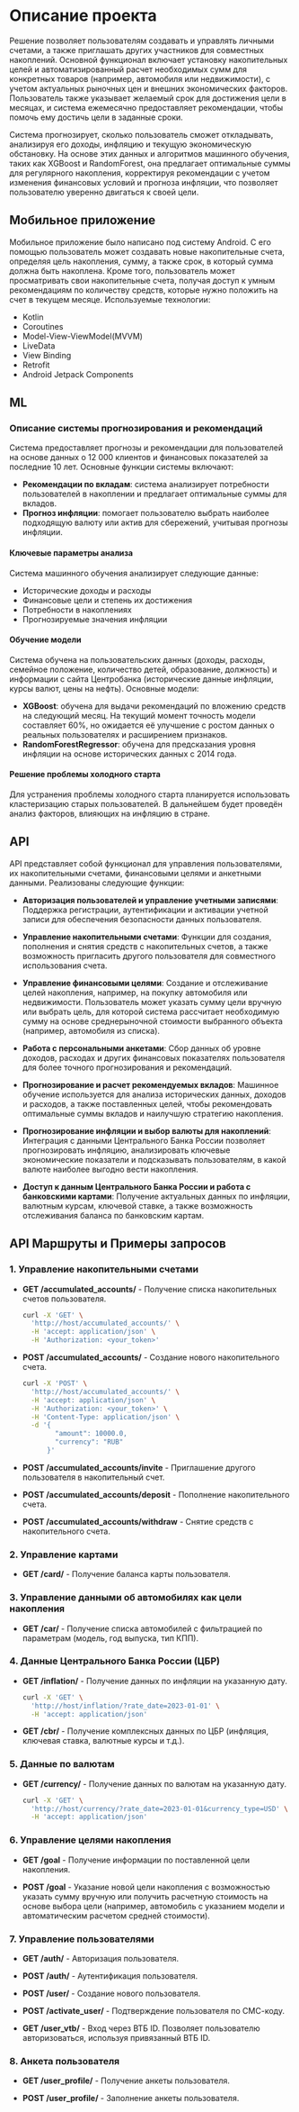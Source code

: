 # Описание проекта

Решение позволяет пользователям создавать и управлять личными счетами, а также приглашать других участников для совместных накоплений. Основной функционал включает установку накопительных целей и автоматизированный расчет необходимых сумм для конкретных товаров (например, автомобиля или недвижимости), с учетом актуальных рыночных цен и внешних экономических факторов. Пользователь также указывает желаемый срок для достижения цели в месяцах, и система ежемесячно предоставляет рекомендации, чтобы помочь ему достичь цели в заданные сроки. 

Система прогнозирует, сколько пользователь сможет откладывать, анализируя его доходы, инфляцию и текущую экономическую обстановку. На основе этих данных и алгоритмов машинного обучения, таких как XGBoost и RandomForest, она предлагает оптимальные суммы для регулярного накопления, корректируя рекомендации с учетом изменения финансовых условий и прогноза инфляции, что позволяет пользователю уверенно двигаться к своей цели.

## Мобильное приложение
Мобильное приложение было написано под систему Android. С его помощью пользователь может создавать новые накопительные счета, определяя цель накопления, сумму, а также срок, в который сумма должна быть накоплена. Кроме того, пользователь может просматривать свои накопительные счета, получая доступ к умным рекомендациям по количеству средств, которые нужно положить на счет в текущем месяце.
Используемые технологии:
* Kotlin
* Coroutines
* Model-View-ViewModel(MVVM)
* LiveData
* View Binding
* Retrofit
* Android Jetpack Components

## ML
### Описание системы прогнозирования и рекомендаций

Система предоставляет прогнозы и рекомендации для пользователей на основе данных о 12 000 клиентов и финансовых показателей за последние 10 лет. Основные функции системы включают:

- **Рекомендации по вкладам**: система анализирует потребности пользователей в накоплении и предлагает оптимальные суммы для вкладов.
- **Прогноз инфляции**: помогает пользователю выбрать наиболее подходящую валюту или актив для сбережений, учитывая прогнозы инфляции.

#### Ключевые параметры анализа

Система машинного обучения анализирует следующие данные:

- Исторические доходы и расходы
- Финансовые цели и степень их достижения
- Потребности в накоплениях
- Прогнозируемые значения инфляции

#### Обучение модели

Система обучена на пользовательских данных (доходы, расходы, семейное положение, количество детей, образование, должность) и информации с сайта Центробанка (исторические данные инфляции, курсы валют, цены на нефть). Основные модели:

- **XGBoost**: обучена для выдачи рекомендаций по вложению средств на следующий месяц. На текущий момент точность модели составляет 60%, но ожидается её улучшение с ростом данных о реальных пользователях и расширением признаков.
- **RandomForestRegressor**: обучена для предсказания уровня инфляции на основе исторических данных с 2014 года.

#### Решение проблемы холодного старта

Для устранения проблемы холодного старта планируется использовать кластеризацию старых пользователей. В дальнейшем будет проведён анализ факторов, влияющих на инфляцию в стране.


## API

API представляет собой функционал для управления пользователями, их накопительными счетами, финансовыми целями и анкетными данными. Реализованы следующие функции:

- **Авторизация пользователей и управление учетными записями**: Поддержка регистрации, аутентификации и активации учетной записи для обеспечения безопасности данных пользователя.

- **Управление накопительными счетами**: Функции для создания, пополнения и снятия средств с накопительных счетов, а также возможность пригласить другого пользователя для совместного использования счета.

- **Управление финансовыми целями**: Создание и отслеживание целей накопления, например, на покупку автомобиля или недвижимости. Пользователь может указать сумму цели вручную или выбрать цель, для которой система рассчитает необходимую сумму на основе среднерыночной стоимости выбранного объекта (например, автомобиля из списка).

- **Работа с персональными анкетами**: Сбор данных об уровне доходов, расходах и других финансовых показателях пользователя для более точного прогнозирования и рекомендаций.

- **Прогнозирование и расчет рекомендуемых вкладов**: Машинное обучение используется для анализа исторических данных, доходов и расходов, а также поставленных целей, чтобы рекомендовать оптимальные суммы вкладов и наилучшую стратегию накопления.

- **Прогнозирование инфляции и выбор валюты для накоплений**: Интеграция с данными Центрального Банка России позволяет прогнозировать инфляцию, анализировать ключевые экономические показатели и подсказывать пользователям, в какой валюте наиболее выгодно вести накопления.

- **Доступ к данным Центрального Банка России и работа с банковскими картами**: Получение актуальных данных по инфляции, валютным курсам, ключевой ставке, а также возможность отслеживания баланса по банковским картам.

## API Маршруты и Примеры запросов

### 1. Управление накопительными счетами

- **GET /accumulated_accounts/** - Получение списка накопительных счетов пользователя.
    ```bash
    curl -X 'GET' \
      'http://host/accumulated_accounts/' \
      -H 'accept: application/json' \
      -H 'Authorization: <your_token>'
    ```

- **POST /accumulated_accounts/** - Создание нового накопительного счета.
    ```bash
    curl -X 'POST' \
      'http://host/accumulated_accounts/' \
      -H 'accept: application/json' \
      -H 'Authorization: <your_token>' \
      -H 'Content-Type: application/json' \
      -d '{
            "amount": 10000.0,
            "currency": "RUB"
          }'
    ```

- **POST /accumulated_accounts/invite** - Приглашение другого пользователя в накопительный счет.

- **POST /accumulated_accounts/deposit** - Пополнение накопительного счета.

- **POST /accumulated_accounts/withdraw** - Снятие средств с накопительного счета.

### 2. Управление картами

- **GET /card/** - Получение баланса карты пользователя.

### 3. Управление данными об автомобилях как цели накопления

- **GET /car/** - Получение списка автомобилей с фильтрацией по параметрам (модель, год выпуска, тип КПП).

### 4. Данные Центрального Банка России (ЦБР)

- **GET /inflation/** - Получение данных по инфляции на указанную дату.
    ```bash
    curl -X 'GET' \
      'http://host/inflation/?rate_date=2023-01-01' \
      -H 'accept: application/json'
    ```

- **GET /cbr/** - Получение комплексных данных по ЦБР (инфляция, ключевая ставка, валютные курсы и т.д.).

### 5. Данные по валютам

- **GET /currency/** - Получение данных по валютам на указанную дату.
    ```bash
    curl -X 'GET' \
      'http://host/currency/?rate_date=2023-01-01&currency_type=USD' \
      -H 'accept: application/json'
    ```

### 6. Управление целями накопления

- **GET /goal** - Получение информации по поставленной цели накопления.

- **POST /goal** - Указание новой цели накопления с возможностью указать сумму вручную или получить расчетную стоимость на основе выбора цели (например, автомобиль с указанием модели и автоматическим расчетом средней стоимости).

### 7. Управление пользователями

- **GET /auth/** - Авторизация пользователя.

- **POST /auth/** - Аутентификация пользователя.

- **POST /user/** - Создание нового пользователя.

- **POST /activate_user/** - Подтверждение пользователя по СМС-коду.

- **GET /user_vtb/** - Вход через ВТБ ID. Позволяет пользователю авторизоваться, используя привязанный ВТБ ID.

### 8. Анкета пользователя

- **GET /user_profile/** - Получение анкеты пользователя.

- **POST /user_profile/** - Заполнение анкеты пользователя.
